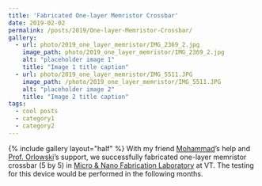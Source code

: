 ```yaml
---
title: 'Fabricated One-layer Memristor Crossbar'
date: 2019-02-02
permalink: /posts/2019/One-layer-Memristor-Crossbar/
gallery:
  - url: photo/2019_one_layer_memristor/IMG_2369_2.jpg
    image_path: photo/2019_one_layer_memristor/IMG_2369_2.jpg
    alt: "placeholder image 1"
    title: "Image 1 title caption"
  - url: photo/2019_one_layer_memristor/IMG_5511.JPG
    image_path: /photo/2019_one_layer_memristor/IMG_5511.JPG
    alt: "placeholder image 2"
    title: "Image 2 title caption"
tags:
  - cool posts
  - category1
  - category2
---
```


{% include gallery layout="half" %}
With my friend [Mohammad](https://www.linkedin.com/in/mohammad-shah-al-mamun/)’s help and [Prof. Orlowski](https://ece.vt.edu/people/profile/orlowski)’s support, we successfully fabricated one-layer memristor crossbar (5 by 5) in [Micro & Nano Fabrication Laboratory](https://www.micron.ece.vt.edu/) at VT. The testing for this device would be performed in the following months. 


